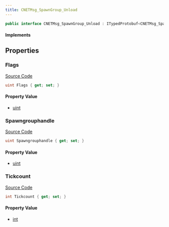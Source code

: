 ```yaml
---
title: CNETMsg_SpawnGroup_Unload
---
```


```csharp
public interface CNETMsg_SpawnGroup_Unload : ITypedProtobuf<CNETMsg_SpawnGroup_Unload>, INativeHandle, INetMessage<CNETMsg_SpawnGroup_Unload>, IDisposable
```

#### Implements

## Properties

### Flags

[Source Code](https://github.com/swiftly-solution/swiftlys2/blob/main/managed/src/SwiftlyS2.Generated/Protobufs/Interfaces/CNETMsg_SpawnGroup_Unload.cs#L21)

```csharp
uint Flags { get; set; }
```

#### Property Value

- [uint](https://learn.microsoft.com/dotnet/api/system.uint32)

### Spawngrouphandle

[Source Code](https://github.com/swiftly-solution/swiftlys2/blob/main/managed/src/SwiftlyS2.Generated/Protobufs/Interfaces/CNETMsg_SpawnGroup_Unload.cs#L18)

```csharp
uint Spawngrouphandle { get; set; }
```

#### Property Value

- [uint](https://learn.microsoft.com/dotnet/api/system.uint32)

### Tickcount

[Source Code](https://github.com/swiftly-solution/swiftlys2/blob/main/managed/src/SwiftlyS2.Generated/Protobufs/Interfaces/CNETMsg_SpawnGroup_Unload.cs#L24)

```csharp
int Tickcount { get; set; }
```

#### Property Value

- [int](https://learn.microsoft.com/dotnet/api/system.int32)

